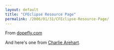 ```yaml
---
layout: default
title: "CFEclipse Resource Page"
permalink: /2006/01/31/CFEclipse-Resource-Page/
---
```


From <a href="http://www.dopefly.com/pages/cfeclipse.cfm" target="_blank">dopefly.com</a><br/>

And here's one from <a href="http://carehart.org/blog/client/index.cfm/2006/12/12/cfeclipse_getting_started_resources" target="_target">Charlie Arehart</a>.